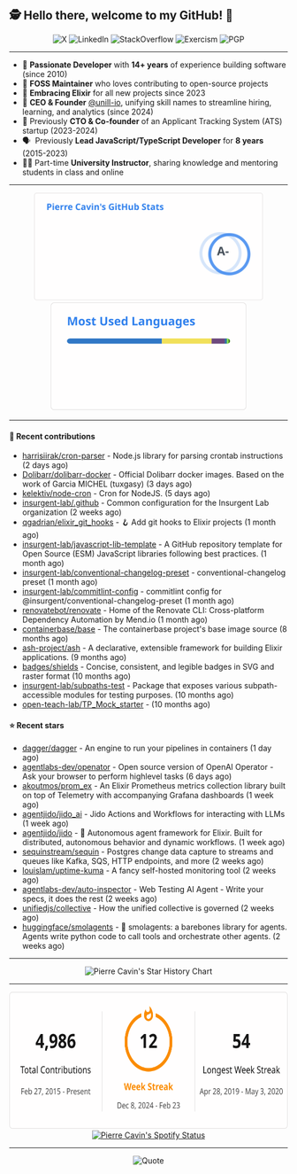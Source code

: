 <h2 style="display:inline" align="center">🕵️ Hello there, welcome to my GitHub! 👋</h2>
<br />
<p align="center">
    <a href="https://links.sherlox.io/gh-x" target="_blank" style="text-decoration: none;">
        <img src="https://img.shields.io/badge/-000000?style=flat-square&logo=X" alt="X">
    </a>
    <a href="https://links.sherlox.io/github-linkedin" target="_blank" style="text-decoration: none;">
        <img src="https://img.shields.io/badge/LinkedIn-0077b5?style=flat-square&logo=linkedin" alt="LinkedIn">
    </a>
    <a href="https://links.sherlox.io/github-stackoverflow" target="_blank" style="text-decoration: none;">
        <img src="https://img.shields.io/badge/StackOverflow-9a9c9f?style=flat-square&logo=StackOverflow" alt="StackOverflow">
    </a>
    <a href="https://links.sherlox.io/github-exercism" target="_blank" style="text-decoration: none;">
        <img src="https://img.shields.io/badge/Exercism-7600fe?style=flat-square&logo=Exercism" alt="Exercism">
    </a>
    <a href="https://pgp.mit.edu/pks/lookup?op=get&search=0x48D089FE8FC01A4E7E88EE9611567DFABCB9256E" target="_blank" style="text-decoration: none;">
        <img src="https://img.shields.io/badge/pgp-0x11567DFABCB9256E-313131?style=flat&labelColor=313131&color=313131" alt="PGP">
    </a>
</p>

---

<ul>
    <li>👴 <strong>Passionate Developer</strong> with <strong>14+ years</strong> of experience building software (since 2010)</li>
    <li>🫶 <strong>FOSS Maintainer</strong> who loves contributing to open-source projects</li>
    <li>💜 <strong>Embracing Elixir</strong> for all new projects since 2023</li>
    <li>👷 <strong>CEO & Founder</strong> <a href="https://github.com/unill-io">@unill-io</a>, unifying skill names to streamline hiring, learning, and analytics (since 2024)</li>
    <li>👔 Previously <strong>CTO & Co-founder</strong> of an Applicant Tracking System (ATS) startup (2023-2024)</li>
    <li>🗣&nbsp; Previously <strong>Lead JavaScript/TypeScript Developer</strong> for <strong>8 years</strong> (2015-2023)</li>
    <li>🧑‍🏫 Part-time <strong>University Instructor</strong>, sharing knowledge and mentoring students in class and online</a></li>
</ul>

---

<div align="center">
  <a href="https://github-readme-stats.sherlox.io" style="display: inline-block;">
    <img src="assets/stats.svg" alt="Pierre Cavin's Github stats" height="195px" />
  </a>
  
  <a href="https://github-readme-stats.sherlox.io" style="display: inline-block;">
    <img src="assets/top-langs.svg" alt="Pierre Cavin's Most used languages" height="195px" />
  </a>
</div>

---

#### 🫶 Recent contributions

- [harrisiirak/cron-parser](https://github.com/harrisiirak/cron-parser) - Node.js library for parsing crontab instructions (2 days ago)
- [Dolibarr/dolibarr-docker](https://github.com/Dolibarr/dolibarr-docker) - Official Dolibarr docker images. Based on the work of Garcia MICHEL (tuxgasy) (3 days ago)
- [kelektiv/node-cron](https://github.com/kelektiv/node-cron) - Cron for NodeJS. (5 days ago)
- [insurgent-lab/.github](https://github.com/insurgent-lab/.github) - Common configuration for the Insurgent Lab organization (2 weeks ago)
- [qgadrian/elixir_git_hooks](https://github.com/qgadrian/elixir_git_hooks) - 🪝 Add git hooks to Elixir projects (1 month ago)
- [insurgent-lab/javascript-lib-template](https://github.com/insurgent-lab/javascript-lib-template) - A GitHub repository template for Open Source (ESM) JavaScript libraries following best practices. (1 month ago)
- [insurgent-lab/conventional-changelog-preset](https://github.com/insurgent-lab/conventional-changelog-preset) - conventional-changelog preset (1 month ago)
- [insurgent-lab/commitlint-config](https://github.com/insurgent-lab/commitlint-config) - commitlint config for @insurgent/conventional-changelog-preset (1 month ago)
- [renovatebot/renovate](https://github.com/renovatebot/renovate) - Home of the Renovate CLI: Cross-platform Dependency Automation by Mend.io (1 month ago)
- [containerbase/base](https://github.com/containerbase/base) - The containerbase project's base image source (8 months ago)
- [ash-project/ash](https://github.com/ash-project/ash) - A declarative, extensible framework for building Elixir applications. (9 months ago)
- [badges/shields](https://github.com/badges/shields) - Concise, consistent, and legible badges in SVG and raster format (10 months ago)
- [insurgent-lab/subpaths-test](https://github.com/insurgent-lab/subpaths-test) - Package that exposes various subpath-accessible modules for testing purposes. (10 months ago)
- [open-teach-lab/TP_Mock_starter](https://github.com/open-teach-lab/TP_Mock_starter) -  (10 months ago)

#### ⭐ Recent stars

- [dagger/dagger](https://github.com/dagger/dagger) - An engine to run your pipelines in containers (1 day ago)
- [agentlabs-dev/openator](https://github.com/agentlabs-dev/openator) - Open source version of OpenAI Operator - Ask your browser to perform highlevel tasks (6 days ago)
- [akoutmos/prom_ex](https://github.com/akoutmos/prom_ex) - An Elixir Prometheus metrics collection library built on top of Telemetry with accompanying Grafana dashboards (1 week ago)
- [agentjido/jido_ai](https://github.com/agentjido/jido_ai) - Jido Actions and Workflows for interacting with LLMs (1 week ago)
- [agentjido/jido](https://github.com/agentjido/jido) - 🤖 Autonomous agent framework for Elixir. Built for distributed, autonomous behavior and dynamic workflows. (1 week ago)
- [sequinstream/sequin](https://github.com/sequinstream/sequin) - Postgres change data capture to streams and queues like Kafka, SQS, HTTP endpoints, and more (2 weeks ago)
- [louislam/uptime-kuma](https://github.com/louislam/uptime-kuma) - A fancy self-hosted monitoring tool (2 weeks ago)
- [agentlabs-dev/auto-inspector](https://github.com/agentlabs-dev/auto-inspector) - Web Testing AI Agent - Write your specs, it does the rest (2 weeks ago)
- [unifiedjs/collective](https://github.com/unifiedjs/collective) - How the unified collective is governed (2 weeks ago)
- [huggingface/smolagents](https://github.com/huggingface/smolagents) - 🤗 smolagents: a barebones library for agents. Agents write python code to call tools and orchestrate other agents. (2 weeks ago)

---

<p align="center">
    <a href="https://star-history.com/#sheerlox/import-from-esm,sheerlox/nodelix,sheerlox/elixir_renovate_demo_app,unill-io/semantic_release,unill-io/semantic-release-hex&type=Date" target="_blank" style="text-decoration: none;">
        <img src="https://api.star-history.com/svg?repos=sheerlox/import-from-esm,sheerlox/nodelix,sheerlox/elixir_renovate_demo_app,unill-io/semantic_release,unill-io/semantic-release-hex&type=Date" alt="Pierre Cavin's Star History Chart">
    </a>
</p>

---

<div align="center">
  <a href="https://github-readme-streak-stats.herokuapp.com" style="display: inline-block;">
    <img src="assets/streak-stats.svg" alt="Pierre Cavin's GitHub Streak Stats" height="247px" />
  </a>

  <a href="https://links.sherlox.io/github-spotify" style="display: inline-block;">
    <img src="https://spotify-github-profile.kittinanx.com/api/view?uid=6ridtm5cbc0y9bf5qmtqpoupv&cover_image=true&theme=default&show_offline=false&background_color=121212&interchange=true&bar_color_cover=true" alt="Pierre Cavin's Spotify Status" height="240px" />
  </a>
</div>

---

<!-- <div align="center">
  <a href="https://holopin.io/@sheerlox" style="display: inline-block;">
    <img src="https://holopin.me/sheerlox" alt="Pierre Cavin's Holopin badges" height="253px" />
  </a>
</div>

--- -->

<p align="center">
    <a href="https://github.com/piyushsuthar/github-readme-quotes" target="_blank" style="text-decoration: none;">
        <img src="https://quotes-github-readme.vercel.app/api?type=horizontal&quote=Inaction%20will%20cause%20a%20man%20to%20sink%20into%20the%20slough%20of%20despond%20and%20vanish%20without%20a%20trace.&author=Farley%20Mowat" alt="Quote">
    </a>
</p>
